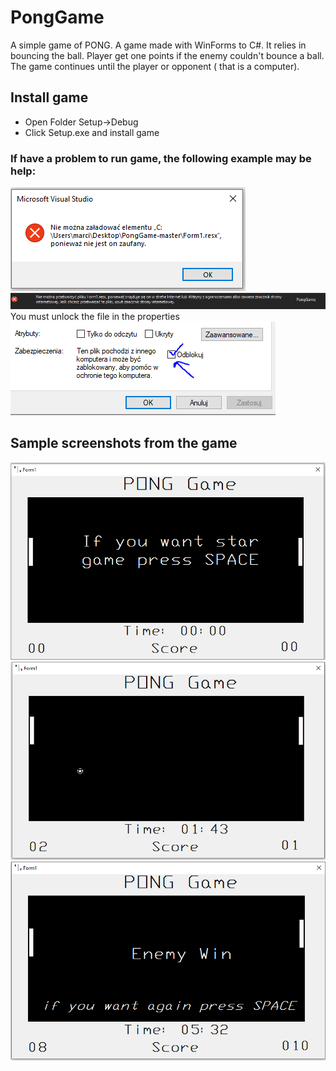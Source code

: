 # PongGame
A simple game of PONG. A game made with WinForms to C#. It relies in bouncing the ball. Player get one points if the enemy couldn't bounce a ball. The game continues until the player or opponent ( that is a computer).

## Install game
- Open Folder Setup->Debug
- Click Setup.exe and install game
### If have a problem to run game, the following example may be help:
![errorImage](https://github.com/Marcin3232/PongGame/blob/master/examples/1.PNG) ![errorImage](https://github.com/Marcin3232/PongGame/blob/master/examples/2.PNG)
You must unlock the file in the properties
![errorImage](https://github.com/Marcin3232/PongGame/blob/master/examples/3.PNG)

## Sample screenshots from the game
![errorImage](https://github.com/Marcin3232/PongGame/blob/master/examples/4.PNG)
![errorImage](https://github.com/Marcin3232/PongGame/blob/master/examples/5.PNG)
![errorImage](https://github.com/Marcin3232/PongGame/blob/master/examples/6.PNG)
